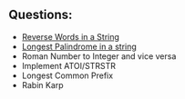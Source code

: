 ## Questions:
- [Reverse Words in a String](./reverseString.md)
- [Longest Palindrome in a string](./longestPalindrome.md)
- Roman Number to Integer and vice versa
- Implement ATOI/STRSTR
- Longest Common Prefix
- Rabin Karp
